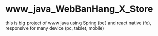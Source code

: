 # www_java_WebBanHang_X_Store
this is big project of www java using Spring (be) and react native (fe), responsive for many device (pc, tablet, mobile) 
